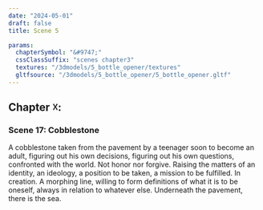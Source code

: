 ```yaml
---
date: "2024-05-01"
draft: false
title: Scene 5

params:
  chapterSymbol: "&#9747;"
  cssClassSuffix: "scenes chapter3"
  textures: "/3dmodels/5_bottle_opener/textures"
  gltfsource: "/3dmodels/5_bottle_opener/5_bottle_opener.gltf"
---
```

## Chapter &#9747;:
### Scene 17: Cobblestone
<canvas id="c"></canvas>

A cobblestone taken from the pavement by a teenager soon to become an adult, figuring out his own decisions, figuring out his own questions, confronted with the world. Not honor nor forgive. Raising the matters of an identity, an ideology, a position to be taken, a mission to be fulfilled. In creation. A morphing line, willing to form definitions of what it is to be oneself, always in relation to whatever else. Underneath the pavement, there is the sea.
